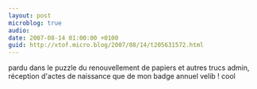 ```yaml
---
layout: post
microblog: true
audio: 
date: 2007-08-14 01:00:00 +0100
guid: http://xtof.micro.blog/2007/08/14/t205631572.html
---
```

pardu dans le puzzle du renouvellement de papiers et autres trucs admin, réception d'actes de naissance que de mon badge annuel velib ! cool
